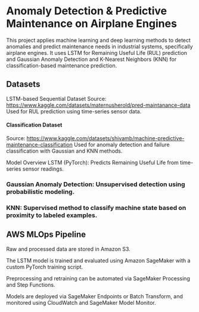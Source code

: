 # Anomaly Detection & Predictive Maintenance on Airplane Engines

This project applies machine learning and deep learning methods to detect anomalies and predict maintenance needs in industrial systems, specifically airplane engines. It uses LSTM for Remaining Useful Life (RUL) prediction and Gaussian Anomaly Detection and K-Nearest Neighbors (KNN) for classification-based maintenance prediction.

## Datasets
LSTM-based Sequential Dataset
Source: https://www.kaggle.com/datasets/maternusherold/pred-maintanance-data
Used for RUL prediction using time-series sensor data.

#### Classification Dataset
Source: https://www.kaggle.com/datasets/shivamb/machine-predictive-maintenance-classification
Used for anomaly detection and failure classification with Gaussian and KNN methods.

Model Overview
LSTM (PyTorch): Predicts Remaining Useful Life from time-series sensor readings.

### Gaussian Anomaly Detection: Unsupervised detection using probabilistic modeling.

### KNN: Supervised method to classify machine state based on proximity to labeled examples.

## AWS MLOps Pipeline
Raw and processed data are stored in Amazon S3.

The LSTM model is trained and evaluated using Amazon SageMaker with a custom PyTorch training script.

Preprocessing and retraining can be automated via SageMaker Processing and Step Functions.

Models are deployed via SageMaker Endpoints or Batch Transform, and monitored using CloudWatch and SageMaker Model Monitor.